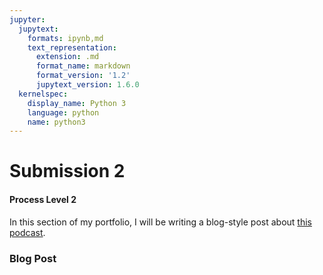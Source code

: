 ```yaml
---
jupyter:
  jupytext:
    formats: ipynb,md
    text_representation:
      extension: .md
      format_name: markdown
      format_version: '1.2'
      jupytext_version: 1.6.0
  kernelspec:
    display_name: Python 3
    language: python
    name: python3
---
```


# Submission 2
#### Process Level 2


In this section of my portfolio, I will be writing a blog-style post about [this podcast](https://www.youtube.com/watch?v=R6mq5Esjzfw).


### Blog Post
